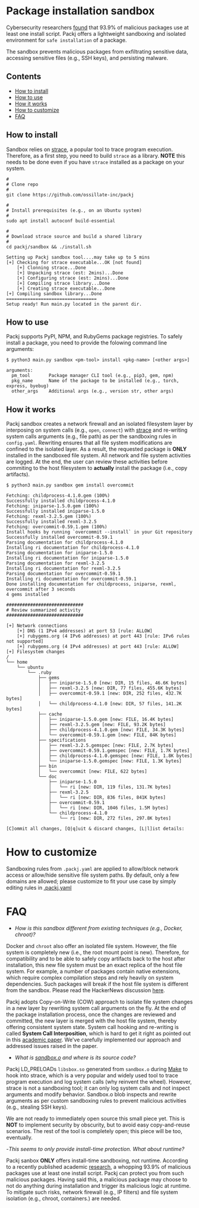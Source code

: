 # Package installation sandbox #

Cybersecurity researchers [found](https://arxiv.org/pdf/2112.10165.pdf) that 93.9% of malicious packages use at least one install script. Packj offers a lightweight sandboxing and isolated environment for `safe installation` of a package. 

The sandbox prevents malicious packages from exfiltrating sensitive data, accessing sensitive files (e.g., SSH keys), and persisting malware.

## Contents ##

* [How to install](#how-to-install)
* [How to use](#how-to-use)
* [How it works](#how-it-works)
* [How to customize](#how-to-customize)
* [FAQ](#faq)

## How to install ##

Sandbox relies on [strace](https://github.com/strace/strace), a popular tool to trace program execution. Therefore, as a first step, you need to build `strace` as a library. **NOTE** this needs to be done even if you have `strace` installed as a package on your system.

```
#
# Clone repo
#
git clone https://github.com/ossillate-inc/packj

#
# Install prerequisites (e.g., on an Ubuntu system)
#
sudo apt install autoconf build-essential

#
# Download strace source and build a shared library
#
cd packj/sandbox && ./install.sh

Setting up Packj sandbox tool....may take up to 5 mins
[+] Checking for strace executable...OK [not found]
	[+] Clonning strace...Done
	[+] Unpacking strace (est: 2mins)...Done
	[+] Configuring strace (est: 2mins)...Done
	[+] Compiling strace library...Done
	[+] Creating strace executable...Done
[+] Compiling sandbox library...Done
==================================
Setup ready! Run main.py located in the parent dir.
```

## How to use ##

Packj supports PyPI, NPM, and RubyGems package registries. To safely install a package, you need to provide the folowing command line arguments:

```
$ python3 main.py sandbox <pm-tool> install <pkg-name> [<other args>]

arguments:
  pm_tool       Package manager CLI tool (e.g., pip3, gem, npm)
  pkg_name      Name of the package to be installed (e.g., torch, express, byebug)
  other_args    Additional args (e.g., version str, other args)
```

## How it works ##

Packj sandbox creates a network firewall and an isolated filesystem layer by interposing on system calls (e.g., `open`, `connect`) with [strace](https://github.com/strace/strace) and re-writing system calls arguments (e.g., file path) as per the sandboxing rules in `config.yaml`. Rewriting ensures that all file system modifications are confined to the isolated layer. As a result, the requested package is **ONLY** installed in the sandboxed file system. All network and file system activities are logged. At the end, the user can review these activities before commiting to the host filesystem to **actually** install the package (i.e., copy artifacts).

```
$ python3 main.py sandbox gem install overcommit

Fetching: childprocess-4.1.0.gem (100%)
Successfully installed childprocess-4.1.0
Fetching: iniparse-1.5.0.gem (100%)
Successfully installed iniparse-1.5.0
Fetching: rexml-3.2.5.gem (100%)
Successfully installed rexml-3.2.5
Fetching: overcommit-0.59.1.gem (100%)
Install hooks by running `overcommit --install` in your Git repository
Successfully installed overcommit-0.59.1
Parsing documentation for childprocess-4.1.0
Installing ri documentation for childprocess-4.1.0
Parsing documentation for iniparse-1.5.0
Installing ri documentation for iniparse-1.5.0
Parsing documentation for rexml-3.2.5
Installing ri documentation for rexml-3.2.5
Parsing documentation for overcommit-0.59.1
Installing ri documentation for overcommit-0.59.1
Done installing documentation for childprocess, iniparse, rexml, overcommit after 3 seconds
4 gems installed

#############################
# Review summarized activity
#############################

[+] Network connections
	[+] DNS (1 IPv4 addresses) at port 53 [rule: ALLOW]
	[+] rubygems.org (4 IPv6 addresses) at port 443 [rule: IPv6 rules not supported]
	[+] rubygems.org (4 IPv4 addresses) at port 443 [rule: ALLOW]
[+] Filesystem changes
/
└── home
    └── ubuntu
        └── .ruby
            ├── gems
            │   ├── iniparse-1.5.0 [new: DIR, 15 files, 46.6K bytes]
            │   ├── rexml-3.2.5 [new: DIR, 77 files, 455.6K bytes]
            │   ├── overcommit-0.59.1 [new: DIR, 252 files, 432.7K bytes]
            │   └── childprocess-4.1.0 [new: DIR, 57 files, 141.2K bytes]
            ├── cache
            │   ├── iniparse-1.5.0.gem [new: FILE, 16.4K bytes]
            │   ├── rexml-3.2.5.gem [new: FILE, 93.2K bytes]
            │   ├── childprocess-4.1.0.gem [new: FILE, 34.3K bytes]
            │   └── overcommit-0.59.1.gem [new: FILE, 84K bytes]
            ├── specifications
            │   ├── rexml-3.2.5.gemspec [new: FILE, 2.7K bytes]
            │   ├── overcommit-0.59.1.gemspec [new: FILE, 1.7K bytes]
            │   ├── childprocess-4.1.0.gemspec [new: FILE, 1.8K bytes]
            │   └── iniparse-1.5.0.gemspec [new: FILE, 1.3K bytes]
            ├── bin
            │   └── overcommit [new: FILE, 622 bytes]
            └── doc
                ├── iniparse-1.5.0
                │   └── ri [new: DIR, 119 files, 131.7K bytes]
                ├── rexml-3.2.5
                │   └── ri [new: DIR, 836 files, 841K bytes]
                ├── overcommit-0.59.1
                │   └── ri [new: DIR, 1046 files, 1.5M bytes]
                └── childprocess-4.1.0
                    └── ri [new: DIR, 272 files, 297.8K bytes]

[C]ommit all changes, [Q|q]uit & discard changes, [L|l]ist details:
```

# How to customize #

Sandboxing rules from `.packj.yaml` are applied to allow/block network access or allow/hide sensitive file system paths. By default, only a few domains are allowed; please customize to fit your use case by simply editing rules in [.packj.yaml](https://github.com/ossillate-inc/packj/blob/main/.packj.yaml)

# FAQ #

- _How is this sandbox different from existing techniques (e.g., Docker, chroot)?_

Docker and `chroot` also offer an isolated file system. However, the file system is completely new (i.e., the root mount point is new). Therefore, for compatibility and to be able to safely copy artifacts back to the host after installation, this new file system must be an exact replica of the host file system. For example, a number of packages contain native extensions, which require complex compilation steps and rely heavily on system dependencies. Such packages will break if the host file system is different from the sandbox. Please read the HackerNews discussion [here](https://news.ycombinator.com/item?id=32440129).

Packj adopts Copy-on-Write (COW) approach to isolate file system changes in a new layer by rewriting system call arguments on the fly. At the end of the package installation process, once the changes are reviewed and committed, the new layer is merged with the host file system, thereby offering consistent system state. System call hooking and re-writing is called **System Call Interposition**, which is hard to get it right as pointed out in this [academic paper](https://cs155.stanford.edu/papers/traps.pdf). We've carefully implemented our approach and addressed issues raised in the paper.

- _What is [sandbox.o](https://github.com/ossillate-inc/packj/blob/main/sandbox/sandbox.o) and where is its source code?_

Packj LD_PRELOADs `libsbox.so` generated from `sandbox.o` during [Make](https://github.com/ossillate-inc/packj/blob/main/sandbox/Makefile) to hook into strace, which is a very popular and widely used tool to trace program execution and log system calls (why reinvent the wheel). However, strace is not a sandboxing tool; it can only log system calls and not inspect arguments and modify behavior. Sandbox.o blob inspects and rewrite arguments as per custom sandboxing rules to prevent malicious activities (e.g., stealing SSH keys).

We are not ready to immediately open source this small piece yet. This is **NOT** to implement security by obscurity, but to avoid easy copy-and-reuse scenarios. The rest of the tool is completely open; this piece will be too, eventually.

-_This seems to only provide install-time protection. What about runtime?_

Packj sanbox **ONLY** offers install-time sandboxing, not runtime. According to a recently published academic [research](https://arxiv.org/pdf/2112.10165.pdf), a whopping 93.9% of malicious packages use at least one install script. Packj can protect you from such malicious packages. Having said this, a malicious package may choose to not do anything during installation and trigger its malicious logic at runtime. To mitigate such risks, network firewall (e.g., IP filters) and file system isolation (e.g., chroot, containers.) are needed.
